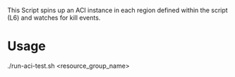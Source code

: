 This Script spins up an ACI instance in each region defined within the script (L6) and watches for kill events.

# Usage
./run-aci-test.sh <resource_group_name>
